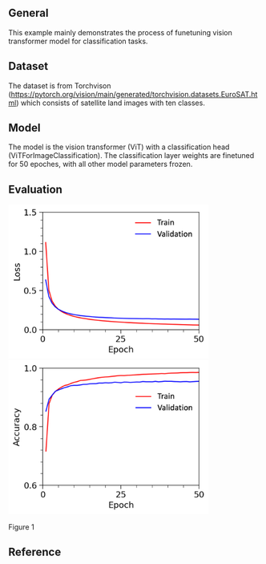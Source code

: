 ## General
This example mainly demonstrates the process of funetuning vision transformer model for classification tasks. 

## Dataset
The dataset is from Torchvison (https://pytorch.org/vision/main/generated/torchvision.datasets.EuroSAT.html) which consists of satellite land images with ten classes.

## Model
The model is the vision transformer (ViT) with a classification head (ViTForImageClassification). The classification layer weights are finetuned for 50 epoches, with all other model parameters frozen.

## Evaluation
<img src="figures/train_valid_loss.png" width="400" /> <img src="figures/train_valid_acc.png" width="400" />

Figure 1



## Reference

